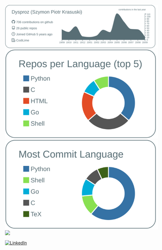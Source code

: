 ![](https://raw.githubusercontent.com/Dysproz/Dysproz/master/profile-summary-card-output/default/0-profile-details.svg)
![](https://raw.githubusercontent.com/Dysproz/Dysproz/master/profile-summary-card-output/default/1-repos-per-language.svg)
![](https://raw.githubusercontent.com/Dysproz/Dysproz/master/profile-summary-card-output/default/2-most-commit-language.svg)
![](https://github-readme-stats.vercel.app/api?username=Dysproz)

<a href="https://www.linkedin.com/in/szymon-krasuski"><img src="https://img.shields.io/badge/LinkedIn--_.svg?style=social&logo=linkedin" alt="LinkedIn"></a>
